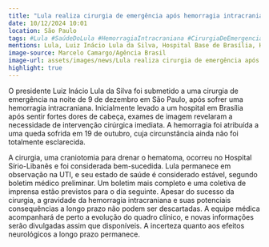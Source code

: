 ```yaml
---
title: "Lula realiza cirurgia de emergência após hemorragia intracraniana"
date: 10/12/2024 10:01
location: São Paulo
tags: #Lula #SaúdeDoLula #HemorragiaIntracraniana #CirurgiaDeEmergencia #HospitalSírioLibanês #PolíticaBrasileira #Brasil #NoticiasBrasil #Saúde #UTI #abc360noticias
mentions: Lula, Luiz Inácio Lula da Silva, Hospital Base de Brasília, Hospital Sírio-Libanês, Geraldo Alckmin, Luís Francisco Cardoso, Álvaro Sarquiz, hemorragia intracraniana, derrame, hematoma, craniotomia, UTI, AVC.
image-source: Marcelo Camargo/Agência Brasil
image-url: assets/images/news/Lula realiza cirurgia de emergência após hemorragia intracraniana.jpeg
highlight: true
---
```


O presidente Luiz Inácio Lula da Silva foi submetido a uma cirurgia de emergência na noite de 9 de dezembro em São Paulo, após sofrer uma hemorragia intracraniana.  Inicialmente levado a um hospital em Brasília após sentir fortes dores de cabeça, exames de imagem revelaram a necessidade de intervenção cirúrgica imediata.  A hemorragia foi atribuída a uma queda sofrida em 19 de outubro, cuja circunstância ainda não foi totalmente esclarecida.

A cirurgia, uma craniotomia para drenar o hematoma, ocorreu no Hospital Sírio-Libanês e foi considerada bem-sucedida.  Lula permanece em observação na UTI, e seu estado de saúde é considerado estável, segundo boletim médico preliminar.  Um boletim mais completo e uma coletiva de imprensa estão previstos para o dia seguinte.  Apesar do sucesso da cirurgia, a gravidade da hemorragia intracraniana e suas potenciais consequências a longo prazo não podem ser descartadas.  A equipe médica acompanhará de perto a evolução do quadro clínico, e novas informações serão divulgadas assim que disponíveis.  A incerteza quanto aos efeitos neurológicos a longo prazo permanece.

